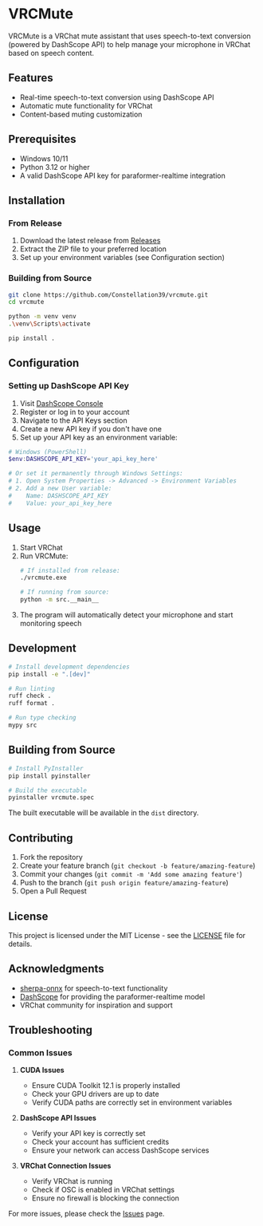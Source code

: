 # VRCMute

VRCMute is a VRChat mute assistant that uses speech-to-text conversion (powered by DashScope API) to help manage your microphone in VRChat based on speech content.

## Features

- Real-time speech-to-text conversion using DashScope API
- Automatic mute functionality for VRChat
- Content-based muting customization

## Prerequisites

- Windows 10/11
- Python 3.12 or higher
- A valid DashScope API key for paraformer-realtime integration

## Installation

### From Release

1. Download the latest release from [Releases](https://github.com/Constellation39/vrcmute/releases)
2. Extract the ZIP file to your preferred location
3. Set up your environment variables (see Configuration section)

### Building from Source

```bash
git clone https://github.com/Constellation39/vrcmute.git
cd vrcmute

python -m venv venv
.\venv\Scripts\activate

pip install .
```

## Configuration

### Setting up DashScope API Key

1. Visit [DashScope Console](https://dashscope.console.aliyun.com/)
2. Register or log in to your account
3. Navigate to the API Keys section
4. Create a new API key if you don't have one
5. Set up your API key as an environment variable:

```powershell
# Windows (PowerShell)
$env:DASHSCOPE_API_KEY='your_api_key_here'

# Or set it permanently through Windows Settings:
# 1. Open System Properties -> Advanced -> Environment Variables
# 2. Add a new User variable:
#    Name: DASHSCOPE_API_KEY
#    Value: your_api_key_here
```

## Usage

1. Start VRChat
2. Run VRCMute:
   ```bash
   # If installed from release:
   ./vrcmute.exe

   # If running from source:
   python -m src.__main__
   ```
3. The program will automatically detect your microphone and start monitoring speech

## Development

```bash
# Install development dependencies
pip install -e ".[dev]"

# Run linting
ruff check .
ruff format .

# Run type checking
mypy src
```

## Building from Source

```bash
# Install PyInstaller
pip install pyinstaller

# Build the executable
pyinstaller vrcmute.spec
```

The built executable will be available in the `dist` directory.

## Contributing

1. Fork the repository
2. Create your feature branch (`git checkout -b feature/amazing-feature`)
3. Commit your changes (`git commit -m 'Add some amazing feature'`)
4. Push to the branch (`git push origin feature/amazing-feature`)
5. Open a Pull Request

## License

This project is licensed under the MIT License - see the [LICENSE](LICENSE) file for details.

## Acknowledgments

- [sherpa-onnx](https://github.com/k2-fsa/sherpa-onnx) for speech-to-text functionality
- [DashScope](https://dashscope.aliyun.com/) for providing the paraformer-realtime model
- VRChat community for inspiration and support

## Troubleshooting

### Common Issues

1. **CUDA Issues**
   - Ensure CUDA Toolkit 12.1 is properly installed
   - Check your GPU drivers are up to date
   - Verify CUDA paths are correctly set in environment variables

2. **DashScope API Issues**
   - Verify your API key is correctly set
   - Check your account has sufficient credits
   - Ensure your network can access DashScope services

3. **VRChat Connection Issues**
   - Verify VRChat is running
   - Check if OSC is enabled in VRChat settings
   - Ensure no firewall is blocking the connection

For more issues, please check the [Issues](https://github.com/Constellation39/vrcmute/issues) page.